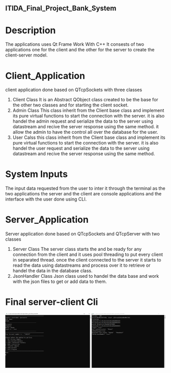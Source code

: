 ## ITIDA_Final_Project_Bank_System

# Description

The applications uses Qt Frame Work With C++ 
It consests of two applications one for the client and the other for the server to create the client-server model.

# Client_Application
client application done based on QTcpSockets with three classes 
1. Client Class
   It is an Abstract QObject class created to be the base for the other two classes and for starting the client socket.
2. Admin Class
   This class inherit from the Client base class and implement its pure virtual functions to start the connection with the server.
it is also handel the admin request and serialize the data to the server using datastream and recive the server response using the same method.
it allow the admin to have the control all over the database for the user.
3. User Calss
this class inherit from the Client base class and implement its pure virtual functions to start the connection with the server.
it is also handel the user request and serialize the data to the server using datastream and recive the server response using the same method.

# System Inputs 
The input data requested from the user to inter it through the terminal as the two applications
the server and the client are console applications and the interface with the user done using CLI.

# Server_Application
Server application done based on QTcpSockets and QTcpServer with two classes 
1. Server Class
   The server class starts the and be ready for any connection from the client and it uses pool threading to put every client in separated thread.
   once the client connected to the server it starts to read the data using datastreams and process over it to retrieve or handel the data in the database class.
2. JsonHandler Class
   Json class used to handel the data base and work with the json files to get or add data to them.


# Final server-client Cli
![](Images/Image1.png)


